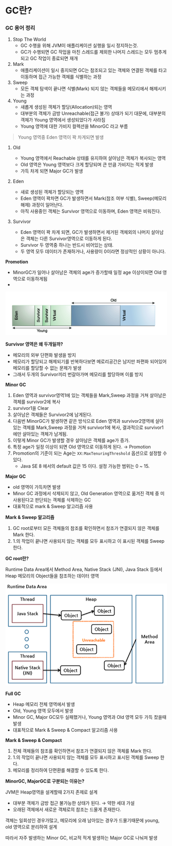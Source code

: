 # GC란?

### GC 용어 정리

1. Stop The World
    - GC 수행을 위해 JVM이 애플리케이션 실행을 일시 정지하는것.
    - GC가 수행되면 GC 작업을 마친 스레드를 제외한 나머지 스레드는 모두 멈추게되고 GC 작업이 종료되면 재개
2. Mark
    - 애플리케이션이 일시 중지되면 GC는 참조되고 있는 객체와 연결된 객체를 타고 이동하며 접근 가능한 객체를 식별하는 과정
3. Sweep
    - 모든 객체 탐색이 끝나면 식별(Mark) 되지 않는 객체들을 메모리에서 해제시키는 과정
4. Young
    - 새롭게 생성된 객체가 할당(Allocation)되는 영역
    - 대부분의 객체가 금방 Unreachable(접근 불가) 상태가 되기 대문에, 대부분의 객체가 Young 영역에서 생성되었다가 사라짐
    - Young 영역에 대한 가비지 컬렉션을 MinorGC 라고 부름

> Young 영역중 Eden 영역이 꽉 차게되면 발생
>

1. Old
    - Young 영역에서 Reachable 상태를 유지하여 살아남은 객체가 복사되는 영역
    - Old 영역은 Young 영역보다 크게 할당되며 큰 만큼 가비지는 적게 발생
    - 가득 차게 되면 Major GC가 발생

1. Eden
    - 새로 생성된 객체가 할당되는 영역
    - Eden 영역이 꽉차면 GC가 발생하면서 Mark(참조 여부 식별), Sweep(메모리 해제) 과정이 일어난다.
    - 아직 사용중인 객체는 Survivor 영역으로 이동하며, Eden 영역은 비워진다.

1. Survivor
    - Eden 영역이 꽉 차게 되면, GC가 발생하면서 제거된 객체외의 나머지 살아남은 객체는 다른 Survivor영역으로 이동하게 된다.
    - Survivor 두 영역중 하나는 반드시 비어있는 상태.
    - 두 영역 모두 데이터가 존재하거나, 사용량이 0이라면 정상적인 상황이 아니다.

******************Promotion******************

- MinorGC가 일어나 살아남은 객체의 age가 증가할때 일정 age 이상이되면 Old 영역으로 이동하게됨
- 
![gc_memory.png](image%2Fgc_memory.png)

**Survivor 영역은 왜 두개일까?**

- 메모리의 외부 단편화 발생을 방지
- 메모리가 할당되고 해제되기를 반복하다보면 메로리공간은 남지만 파편화 되어있어 메모리를 할당할 수 없는 문제가 발생
- 그래서 두개의 Survivor끼리 번갈아가며 메모리를 할당하며 이를 방지

**Minor GC**

1. Eden 영역과 survivor영역1에 있는 객체들을 Mark,Sweep 과정을 거쳐 살아남은 객체를 survivor2에 복사
2. survivor1을 Clear
3. 살아남은 객체들은 Survivor2에 남게된다.
4. 다음번 MinorGC가 발생하면 같은 방식으로 Eden 영역과 survivor2영역에 살아있는 객체를 Mark,Sweep 과정을 거쳐 survivor1에 복사, 결과적으로 survivor1에만 살아있는 객체가 남게됨.
5. 이렇게 Minor GC가 발생할 경우 살아남은 객체를 age가 증가.
6. 특정 age가 일정 이상이 되면 Old 영역으로 이동하게 된다. → Promotion
7. Promotion의 기준이 되는 Age는 `XX:MaxTenuringThreshold` 옵션으로 설정할 수 있다.
    - Java SE 8 에서의 default 값은 15 이다. 설정 가능한 범위는 0 ~ 15.


**********Major GC**********

- old 영역이 가득차면 발생
- Minor GC 과정에서 삭제되지 않고, Old Generation 영역으로 옮겨진 객체 중 미사용된다고 판단되는 객체를 삭제하는 GC
- 대표적으로 mark & Sweep 알고리즘 사용

**************Mark & Sweep 알고리즘**************

1. GC root로부터 모든 객체들의 참조를 확인하면서 참조가 연결되지 않은 객체를 Mark 한다.
2. 1.의 작업이 끝나면 사용되지 않는 객체를 모두 표시하고 이 표시된 객체를 Sweep 한다.

**GC root란?**

Runtime Data Area에서 Method Area, Native Stack (JNI), Java Stack 등에서 Heap 메모리의 Object들을 참조하는 데이터 영역

![run_time_data_area.png](image%2Frun_time_data_area.png)

**Full GC**

- Heap 메모리 전체 영역에서 발생
- Old, Young 영역 모두에서 발생
- Minor GC, Major GC모두 실패했거나, Young 영역과 Old 영역 모두 가득 찼을때 발생
- 대표적으로 Mark & Sweep & Compact 알고리즘 사용

**Mark & Sweep & Compact**

1. 전체 객체들의 참조를 확인하면서 참조가 연결되지 않은 객체를 Mark 한다.
2. 1.의 작업이 끝나면 사용되지 않는 객체를 모두 표시하고 표시된 객체를 Sweep 한다.
3. 메모리를 정리하여 단편환를 해결할 수 있도록 한다.

**************MinorGC, MajorGC로 구분되는 이유는?**************

JVM은 Heap영역을 설계할때 2가지 존제로 설계

- 대부분 객체가 금방 접근 불가능한 상태가 된다. → 약한 세대 가설
- 오래된 객체에서 새로운 객체로의 참조는 드물게 존재한다.

객체는 일회성인 경우가많고, 메모리에 오래 남아있는 경우가 드물기때문에 young, old 영역으로 분리하여 설계

따라서 자주 발생하는 Minor GC, 비교적 적게 발생하는 Major GC로 나눠져 발생
